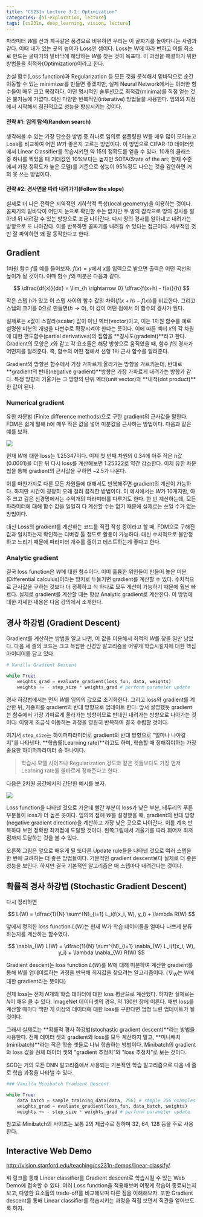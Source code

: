 ```yaml
---
title: "CS231n Lecture 3-2: Optimization"
categories: [ai-exploration, lecture]
tags: [cs231n, deep_learning, vision, lecture]
---
```


파라미터 $W$를 산과 계곡같은 풍경으로 비유하면 우리는 이 골짜기를 돌아다니는 사람과 같다. 이때 내가 있는 곳의 높이가 Loss인 셈이다. Loss는 $W$에 따라 변하고 이를 최소로 만드는 골짜기의 밑바닥에 해당하는 $W$를 찾는 것이 목표다. 이 과정을 해결하기 위한 방법들을 최적화(Optimization)이라고 한다.

손실 함수(Loss function)과 Regularization 등 모든 것을 분석해서 밑바닥으로 순간이동할 수 있는 minimizer를 만들면 좋겠지만, 실제 Neural Network에서는 이러한 함수들이 매우 크고 복잡하다. 어떤 명시적인 솔루션으로 최적값(minima)를 직접 얻는 것은 불가능에 가깝다. 대신 다양한 반복적인(interative) 방법들을 사용한다. 임의의 지점에서 시작해서 점진적으로 성능을 향상시키는 것이다.

#### 전략 #1: 임의 탐색(Random search)

생각해볼 수 있는 가장 단순한 방법 중 하나로 임의로 샘플링한 $W$를 매우 많이 모아놓고 Loss를 비교하여 어떤 $W$가 좋은지 고르는 방법이다. 이 방법으로 CIFAR-10 데이터셋에서 Linear Classifier를 학습시키면 약 $15%$의 정확도를 얻을 수 있다. $10$개의 클래스 중 하나를 찍었을 때 기대값인 10%보다는 높지만 SOTA(State of the art; 현재 수준에서 가장 정확도가 높은 모델)를 기준으로 성능이 95%정도 나오는 것을 감안하면 거의 못 쓰는 방법이다.

#### 전략 #2: 경사면을 따라 내려가기(Follow the slope)

실제로 더 나은 전략은 지역적인 기하학적 특성(local geometry)을 이용하는 것이다. 골짜기의 밑바닥이 어딘지 눈으로 확인할 수는 없지만 두 발의 감각으로 땅의 경사를 알아낸 뒤 내려갈 수 있는 방향으로 조금 나아간다. 다시 땅의 경사를 알아내고 내려가는 방향으로 또 나아간다. 이를 반복하면 골짜기를 내려갈 수 있다는 접근이다. 세부적인 것만 잘 파악하면 꽤 잘 동작한다고 한다.

## Gradient

1차원 함수 $f$를 예를 들어보자. $f(x) = y$에서 $x$를 입력으로 받으면 출력은 어떤 곡선의 높이가 될 것이다. 이때 함수 $f$의 미분은 다음과 같다.

$$
\dfrac{df(x)}{dx} = \lim_{h \rightarrow 0} \dfrac{f(x+h) - f(x)}{h}
$$

작은 스텝 $h$가 있고 이 스텝 사이의 함수 값의 차이($f(x+h) - f(x)$)를 비교한다. 그리고 스텝의 크기를 0으로 만들면($h \rightarrow 0$), 이 값이 어떤 점에서 이 함수의 경사가 된다.

실제로는 $x$값이 스칼라(scalar) 값이 아닌 벡터(vector)이고, 이는 1차원 함수를 예로 설명한 미분의 개념을 다변수로 확장시켜야 한다는 뜻이다. 이에 따른 벡터 $x$의 각 차원에 대한 편도함수(partial derivatives)의 집합을 **경사도(gradeint)**라고 한다. Gradient의 모양은 $x$와 같고 각 요소들은 해당 방향으로 움직였을 때, 함수 $f$의 경사가 어떤지를 알려준다. 즉, 함수의 어떤 점에서 선형 1차 근사 함수를 알려준다.

Gradient의 방향은 함수에서 가장 가파르게 올라가는 방향을 가르키는데, 반대로 **gradient의 반대(negative gradient)**방향은 가장 가파르게 내려가는 방향과 같다. 특정 방향의 기울기는 그 방향의 단위 벡터(unit vector)와 **내적(dot product)**한 값이 된다.

### Numerical gradient

유한 차분법 (Finite difference methods)으로 구한 gradient의 근사값을 말한다. FDM은 쉽게 말해 $h$에 매우 작은 값을 넣어 미분값을 근사하는 방법이다. 다음과 같은 예를 보자.

![](/2022-10-01-cs231n-3-2/image1.png)

현재 $W$에 대한 loss는 $1.25347$이다. 이제 첫 번째 차원의 $0.34$에 아주 작은 $h$값($0.0001$)을 더한 뒤 다시 loss를 계산해보면 $1.25322$로 약간 감소한다. 이제 유한 차분법을 통해 gradient의 근사값을 구하면 $-2.5$가 나온다.

이를 마찬가지로 다른 모든 차원들에 대해서도 반복해주면 gradient의 계산이 가능하다. 하지만 시간이 굉장히 오래 걸려 끔직한 방법이다. 이 예시에서는 $W$가 10개지만, 아주 크고 깊은 신경망에서는 수억개의 파라미터를 다루기도 한다. 한 번 계산하는데, 모든 파라미터에 대해 함수 값을 일일히 다 계산할 수는 없기 때문에 실제로는 쓰일 수가 없는 방법이다.

대신 Loss의 gradient를 계산하는 코드를 직접 작성 중이라고 할 때, FDM으로 구해진 값과 일치하는지 확인하는 디버깅 툴 정도로 활용이 가능하다. 대신 수치적으로 불안정하고 느리기 때문에 파라미터 개수를 줄이고 테스트하는게 좋다고 한다.

### Analytic gradient

결국 loss function은  $W$에 대한 함수이다. 이미 훌륭한 위인들이 만들어 놓은 미분(Differential calculus)이라는 망치로 두들기면 gradient를 계산할 수 있다. 수치적으로 근사값을 구하는 것보다 더 정확하고 식 하나로 모두 계산이 가능하기 때문에 훨씬 빠르다. 실제로 gradient를 계산할 때는 항상 Analytic gradient로 계산한다. 이 방법에 대한 자세한 내용은 다음 강의에서 소개한다.

## 경사 하강법 (Gradient Descent)

Gradient를 계산하는 방법을 알고 나면, 이 값을 이용해서 최적의 $W$를 찾을 일만 남았다. 다음 세 줄의 코드는 크고 복잡한 신경망 알고리즘을 어떻게 학습시킬지에 대한 핵심 아이디어를 담고 있다.

```python
# Vanilla Gradient Descent

while True:
    weights_grad = evaluate_gradient(loss_fun, data, weights)
    weights += - step_size * weights_grad # perform parameter update
```

경사 하강법에서는 먼저 $W$를 임의의 값으로 초기화한다. 그리고 loss와 gradient를 계산한 뒤, 가중치를 gradient의 반대 방향으로 업데이트 한다. 앞서 설명했듯 gradient는 함수에서 가장 가파르게 올라가는 방향이므로 반대인 내려가는 방향으로 나아가는 것이다. 이렇게 조금식 이동하는 과정을 영원히 반복하여 결국 수렴할 것이다.

여기서 `step_size`는 하이퍼파라미터로 gradient의 반대 방향으로 "얼마나 나아갈지"를 나타낸다. **학습률(Learning rate)**라고도 하며, 학습할 때 정해줘야하는 가장 중요한 하이퍼파라미터 중 하나이다. 

> 학습시 모델 사이즈나 Regularization 강도와 같은 것들보다도 가장 먼저 Learning rate를 올바르게 정해준다고 한다.

다음은 2차원 공간에서의 간단한 예시를 보자.

![](/2022-10-01-cs231n-3-2/image2.png)

Loss function을 나타낸 것으로 가운데 빨간 부분이 loss가 낮은 부분, 테두리의 푸른 부분들이 loss가 더 높은 곳이다. 임의의 점에 $W$를 설정했을 때, gradient의 반대 방향(negative gradient direction)을 계산하고 가장 낮은 곳으로 나아간다. 이를 계속 반복하다 보면 정확한 최저점에 도달할 것이다. 왼쪽그림에서 기울기를 따라 휘어져 최저점까지 도달하는 것을 볼 수 있다.

오른쪽 그림은 앞으로 배우게 될 또다른 Update rule들을 나타낸 것으로 여러 스텝을 한 번에 고려하는 더 좋은 방법들이다. 기본적인 gradient descent보다 실제로 더 좋은 성능을 보인다. 하지만 결국 기본적인 알고리즘은 매 스텝마다 내려간다는 것이다.

## 확률적 경사 하강법 (Stochastic Gradient Descent)

다시 정리하면

$$
L(W) =  \dfrac{1}{N} \sum^{N}_{i=1} L_i(f(x_i, W), y_i) + \lambda R(W)
$$

앞에서 정의한 loss function $L(W)$는 현재 $W$가 학습 데이터들을 얼마나 나쁘게 분류하는지를 계산하는 함수였다.

$$
\nabla_{W} L(W) = \dfrac{1}{N} \sum^{N}_{i=1} \nabla_{W} L_i(f(x_i, W), y_i) + \lambda \nabla_{W} R(W)
$$

Gradient descent는 loss function $L(W)$를 $W$에 대해 미분하여 계산한 gradient를 통해 $W$를 업데이트하는 과정을 반복해 최저값을 찾으려는 알고리즘이다. ($\nabla_{W}$는 $W$에 대한 gradient라는 뜻이다)

전체 loss는 전체 $N$개의 학습 데이터에 대한 loss 평균으로 계산했다. 하지만 실제로는 $N$이 매우 클 수 있다. ImageNet 데이터셋의 경우, 약 $130$만 장에 이른다. 매번 loss를 계산할 때마다 백만 개 이상의 데이터에 대한 loss를 구한다면 엄청 느린 업데이트가 될 것이다.

그래서 실제로는 **확률적 경사 하강법(stochastic gradient descent)**라는 방법을 사용한다. 전체 데이터 셋의 gradient와 loss를 모두 계산하지 말고, **미니배치(minibatch)**라는 작은 학습 셋들로 나눠 학습하는 방법이다. Minibatch의 gradient와 loss 값을 전체 데이터 셋의 "gradient 추정치"와 "loss 추정치"로 보는 것이다.

SGD는 거의 모든 DNN 알고리즘에서 사용되는 기본적인 학습 알고리즘으로 다음 네 줄로 학습 과정을 나타낼 수 있다.

```python
### Vanilla Minibatch Gradient Descent

while True:
    data_batch = sample_training_data(data, 256) # sample 256 examples
    weights_grad = evaluate_gradient(loss_fun, data_batch, weights)
    weights += - step_size * weights_grad # perform parameter update
```

참고로 Minibatch의 사이즈는 보통 2의 제곱수로 정하며 32, 64, 128 등을 주로 사용한다.

## Interactive Web Demo

<http://vision.stanford.edu/teaching/cs231n-demos/linear-classify/>

위 링크를 통해 Linear classifier를 Gradient descent로 학습시킬 수 있는 Web Demo에 접속할 수 있다. 여러 Loss function을 적용해보며 어떻게 학습이 종료되는지 보고, 다양한 요소들의 trade-off를 비교해보며 다른 점을 이해해보자. 또한 Gradient descent를 통해 Linear classifier를 학습시키는 과정을 직접 보면서 직관을 얻어보도록 하자.
